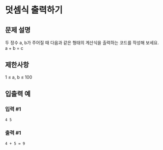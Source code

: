# 덧셈식 출력하기


## 문제 설명
두 정수 a, b가 주어질 때 다음과 같은 형태의 계산식을 출력하는 코드를 작성해 보세요.
a + b = c

## 제한사항
1 ≤ a, b ≤ 100

## 입출력 예

### 입력 #1
    4 5

### 출력 #1
    4 + 5 = 9
